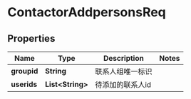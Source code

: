 # ContactorAddpersonsReq

## Properties
Name | Type | Description | Notes
------------ | ------------- | ------------- | -------------
**groupid** | **String** | 联系人组唯一标识 | 
**userids** | **List&lt;String&gt;** | 待添加的联系人id | 
